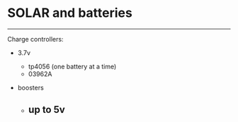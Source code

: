 # SOLAR and batteries

___________________________________________


Charge controllers:
- 3.7v
  - tp4056 (one battery at a time)
  - 03962A

- boosters
  - up to 5v
    - 